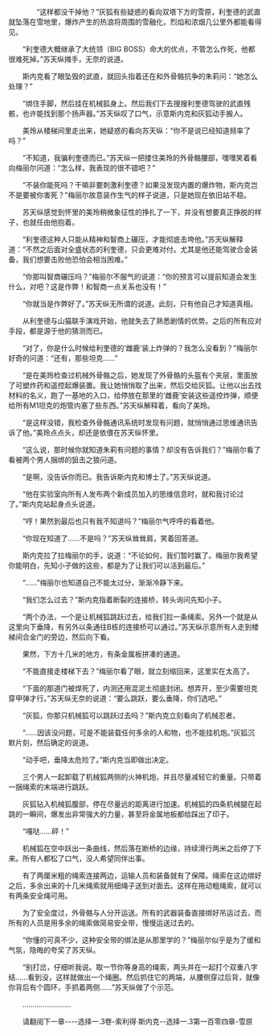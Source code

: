 <div class="read-content j_readContent" id="">
                <p>　　　　“这样都没干掉他？”灰狐有些疑惑的看向双塔下方的雪原，利奎德的武直就坠落在雪地里，爆炸产生的热浪将周围的雪融化，烈焰和浓烟几公里外都能看得见。<p>　　“利奎德大概继承了大统领（BIG BOSS）命大的优点，不管怎么作死，他都很难死掉。”苏天纵摊手，无奈的说道。<p>　　斯内克看了眼坠毁的武直，就回头指着还在和外骨骼抗争的朱莉问：“她怎么处理？”<p>　　“绑住手脚，然后挂在机械狐身上。然后我们下去搜搜利奎德驾驶的武直残骸，也许能找到那个扬声器。”苏天纵叹了口气，示意斯内克和灰狐动手搬人。<p>　　美玲从楼梯间里走出来，她疑惑的看向苏天纵：“你不是说已经知道频率了吗？”<p>　　“不知道，我骗利奎德而已。”苏天纵一把搂住美玲的外骨骼腰部，嘿嘿笑着看向梅丽尔问道：“怎么样，我表现的很不错吧？”<p>　　“不装你能死吗？干嘛非要刺激利奎德？如果没发现内置的爆炸物，斯内克岂不是要被你害死？”梅丽尔故意装作生气的样子说道，只是她现在依旧站不稳。<p>　　苏天纵感觉到怀里的美玲稍微象征性的挣扎了一下，并没有想要真正挣脱的样子，也就任由他抱着。<p>　　“利奎德这种人只能从精神和智商上碾压，才能彻底击垮他。”苏天纵解释道：“不然之后面对全盛状态的利奎德，只会更难对付。尤其是他还能驾驶合金装备，我们想要击败他恐怕会相当困难。”<p>　　“你那叫智商碾压吗？”梅丽尔不服气的说道：“你的预言可以提前知道会发生什么，对吧？这是作弊！和智商一点关系也没有！”<p>　　“你就当是作弊好了。”苏天纵无所谓的说道。此刻，只有他自己才知道真相。<p>　　从利奎德与山猫联手演戏开始，他就失去了熟悉剧情的优势。之后的所有应对手段，都是源于他的猜测而已。<p>　　“对了，你是什么时候给利奎德的‘雌鹿’装上炸弹的？我怎么没看到？”梅丽尔好奇的问道：“还有，那些坦克……”<p>　　“是在美玲检查过机械外骨骼之后，她发现了外骨骼的头盔有个夹层，里面放了可塑炸药和遥控起爆装置。我让她悄悄取了出来，然后交给灰狐。让他以出去找材料的名义，跑了一基地的入口，给停放在那里的‘雌鹿’安装这些遥控炸弹，顺便给所有M1坦克的炮管内塞了些东西。”苏天纵解释着，看向了美玲。<p>　　“是这样没错，我检查外骨骼通讯系统时发现有问题，就悄悄通过思维通讯告诉了他。”美玲点点头，却还是依偎在苏天纵怀里。<p>　　“这么说，那时候你就知道朱莉有问题的事情？却没有告诉我们？”梅丽尔看了看被两个男人捆绑的狙击之狼问道。<p>　　“是啊，没告诉你而已。我告诉斯内克和博士了。”苏天纵说道。<p>　　“他在实验室向所有人发布两个新成员加入的思维信息时，就和我讨论过了。”斯内克站起身点头说道。<p>　　“哼！果然到最后也只有我不知道吗？”梅丽尔气呼呼的看着他。<p>　　“你现在知道了……不是吗？”苏天纵耸耸肩，笑着回答道。<p>　　斯内克拉了拉梅丽尔的手，说道：“不论如何，我们暂时赢了。梅丽尔我希望你能明白，先知小子做的这些，都是为了让我们可以活到最后。”<p>　　“……”梅丽尔也知道自己不能太过分，渐渐冷静下来。<p>　　“我们怎么过去？”斯内克指着断裂的连接桥，转头询问先知小子。<p>　　“两个办法，一个是让机械狐跳跃过去，给我们拉一条绳索。另外一个就是从这里向下垂降，有另外以条通往B栋的连接桥可以通过。”苏天纵示意所有人走到楼梯间合金门的旁边，然后向下看。<p>　　果然，下方十几米的地方，有条金属板拼凑的通道。<p>　　“不能直接走楼梯下去？”梅丽尔看了眼，就立刻缩回来，这里实在太高了。<p>　　“下面的那道门被焊死了，内测还用混泥土彻底封闭。想弄开，至少需要坦克穿甲弹才行。”苏天纵无奈的说道：“要么跳跃，要么垂降，你们选吧。”<p>　　“灰狐，你那只机械狐可以跳跃过去吗？”斯内克立刻看向了机械忍者。<p>　　“……因该没问题，可是不能装载任何多余的人和物，也不能挂机炮。”灰狐沉默片刻，然后确定的说道。<p>　　“动手吧，垂降太危险了。”斯内克当即做出决定。<p>　　三个男人一起卸载了机械狐两侧的火神机炮，并且尽量减轻它的重量。只带着一捆绳索的末端进行跳跃。<p>　　灰狐钻入机械狐腹部，停在尽量远的距离进行加速。机械狐的四条机械腿在起跳的一瞬间，爆发出非常强大的力量，甚至将金属地板都给踩出了印子。<p>　　“嘎哒……砰！”<p>　　机械狐在空中跃出一条曲线，然后落在断桥的边缘，持续滑行两米之后停了下来。所有人都松了口气，没人希望同伴出事。<p>　　有了两厘米粗的绳索连接两边，运输人员和装备就有了保障。绳索在这边绑好之后，多余出来的十几米绳索就用细绳子送到对面去。这样在拖动粗绳索，就可以有两条安全绳可用。<p>　　为了安全度过，外骨骼与人分开运送。所有的武器装备直接绑好吊运过去，而所有的人员是用多余的绳索做简易安全带，慢慢运送过去的。<p>　　“你懂的可真不少，这种安全带的绑法是从那里学的？”梅丽尔似乎是为了缓和气氛，隐晦的夸奖了苏天纵。<p>　　“别打岔，仔细听我说。取一节你等身高的绳索，两头并在一起打个双重八字结……看到没，这样就做出一个绳圈。然后抓住它的两端，从腰侧穿过后背，就像你背后有个圆环，手抓着两侧……”苏天纵做了个示范。<p>　　……………………<p>　　请翻阅下一章----选择一.3卷-索利得·斯内克--选择一.3第一百零四章-雪原<p> 
            </div>